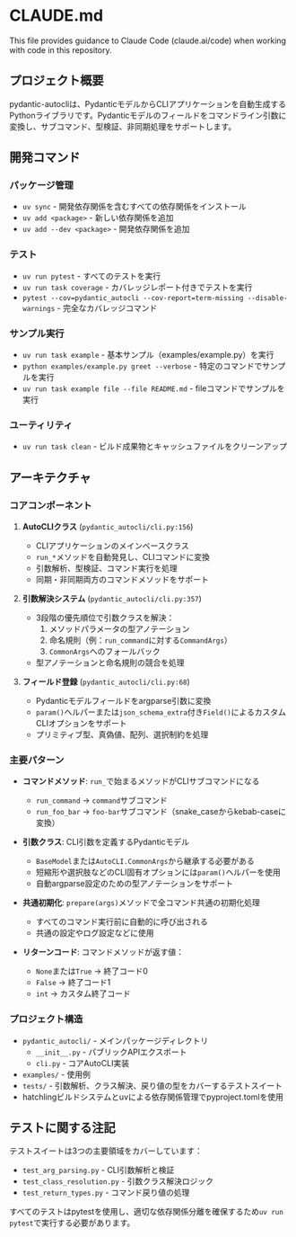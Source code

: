 # CLAUDE.md

This file provides guidance to Claude Code (claude.ai/code) when working with code in this repository.

## プロジェクト概要

pydantic-autocliは、PydanticモデルからCLIアプリケーションを自動生成するPythonライブラリです。Pydanticモデルのフィールドをコマンドライン引数に変換し、サブコマンド、型検証、非同期処理をサポートします。

## 開発コマンド

### パッケージ管理
- `uv sync` - 開発依存関係を含むすべての依存関係をインストール
- `uv add <package>` - 新しい依存関係を追加
- `uv add --dev <package>` - 開発依存関係を追加

### テスト
- `uv run pytest` - すべてのテストを実行
- `uv run task coverage` - カバレッジレポート付きでテストを実行
- `pytest --cov=pydantic_autocli --cov-report=term-missing --disable-warnings` - 完全なカバレッジコマンド

### サンプル実行
- `uv run task example` - 基本サンプル（examples/example.py）を実行
- `python examples/example.py greet --verbose` - 特定のコマンドでサンプルを実行
- `uv run task example file --file README.md` - fileコマンドでサンプルを実行

### ユーティリティ
- `uv run task clean` - ビルド成果物とキャッシュファイルをクリーンアップ

## アーキテクチャ

### コアコンポーネント

1. **AutoCLIクラス** (`pydantic_autocli/cli.py:156`)
   - CLIアプリケーションのメインベースクラス
   - `run_*`メソッドを自動発見し、CLIコマンドに変換
   - 引数解析、型検証、コマンド実行を処理
   - 同期・非同期両方のコマンドメソッドをサポート

2. **引数解決システム** (`pydantic_autocli/cli.py:357`)
   - 3段階の優先順位で引数クラスを解決：
     1. メソッドパラメータの型アノテーション
     2. 命名規則（例：`run_command`に対する`CommandArgs`）
     3. `CommonArgs`へのフォールバック
   - 型アノテーションと命名規則の競合を処理

3. **フィールド登録** (`pydantic_autocli/cli.py:68`)
   - Pydanticモデルフィールドをargparse引数に変換
   - `param()`ヘルパーまたは`json_schema_extra`付き`Field()`によるカスタムCLIオプションをサポート
   - プリミティブ型、真偽値、配列、選択制約を処理

### 主要パターン

- **コマンドメソッド**: `run_`で始まるメソッドがCLIサブコマンドになる
  - `run_command` → `command`サブコマンド
  - `run_foo_bar` → `foo-bar`サブコマンド（snake_caseからkebab-caseに変換）

- **引数クラス**: CLI引数を定義するPydanticモデル
  - `BaseModel`または`AutoCLI.CommonArgs`から継承する必要がある
  - 短縮形や選択肢などのCLI固有オプションには`param()`ヘルパーを使用
  - 自動argparse設定のための型アノテーションをサポート

- **共通初期化**: `prepare(args)`メソッドで全コマンド共通の初期化処理
  - すべてのコマンド実行前に自動的に呼び出される
  - 共通の設定やログ設定などに使用

- **リターンコード**: コマンドメソッドが返す値：
  - `None`または`True` → 終了コード0
  - `False` → 終了コード1
  - `int` → カスタム終了コード

### プロジェクト構造

- `pydantic_autocli/` - メインパッケージディレクトリ
  - `__init__.py` - パブリックAPIエクスポート
  - `cli.py` - コアAutoCLI実装
- `examples/` - 使用例
- `tests/` - 引数解析、クラス解決、戻り値の型をカバーするテストスイート
- hatchlingビルドシステムとuvによる依存関係管理でpyproject.tomlを使用

## テストに関する注記

テストスイートは3つの主要領域をカバーしています：
- `test_arg_parsing.py` - CLI引数解析と検証
- `test_class_resolution.py` - 引数クラス解決ロジック
- `test_return_types.py` - コマンド戻り値の処理

すべてのテストはpytestを使用し、適切な依存関係分離を確保するため`uv run pytest`で実行する必要があります。